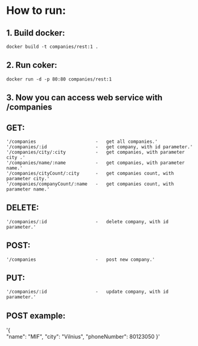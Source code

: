 # How to run:

## 1. Build docker:
    docker build -t companies/rest:1 .

## 2. Run coker:
    docker run -d -p 80:80 companies/rest:1
    
## 3. Now you can access web service with /companies
    
## GET:    
    '/companies                      -   get all companies.'
    '/companies/:id                  -   get company, with id parameter.'
    '/companies/city/:city           -   get companies, with parameter city .'
    '/companies/name/:name           -   get companies, with parameter name.'
    '/companies/cityCount/:city      -   get companies count, with parameter city.'
    '/companies/companyCount/:name   -   get companies count, with parameter name.'
## DELETE:    
    '/companies/:id                  -   delete company, with id parameter.'
## POST:
    '/companies                      -   post new company.'
## PUT:
    '/companies/:id                  -   update company, with id parameter.'
    


## POST example:

'{	
    "name": "MIF",
    "city": "Vilnius",
    "phoneNumber": 80123050
}'
